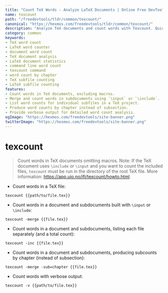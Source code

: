```yaml
---
title: "Count TeX Words - Analyze LaTeX Documents | Online Free DevTools by Hexmos"
name: texcount
path: "/freedevtools/tldr/common/texcount/"
canonical: "https://hexmos.com/freedevtools/tldr/common/texcount/"
description: "Analyze TeX documents and count words with Texcount. Quickly estimate LaTeX document length, including subfiles and chapters. Free online tool, no registration required."
category: common
keywords:
- TeX word count
- LaTeX word counter
- document word count
- TeX document analysis
- LaTeX document statistics
- command line word count
- texcount command
- word count by chapter
- TeX subfile counting
- LaTeX subfile counting
features:
- Count words in TeX documents, excluding macros.
- Merge and count words in subdocuments using `\input` or `\include`.
- List word counts for individual subfiles in a TeX project.
- Produce word counts by chapter instead of subsection.
- Provide verbose output for detailed word count analysis.
ogImage: "https://hexmos.com/freedevtools/site-banner.png"
twitterImage: "https://hexmos.com/freedevtools/site-banner.png"
---
```


# texcount

> Count words in TeX documents omitting macros.
> Note: If the TeX document uses `\include` or `\input` and you want to count the included files, `texcount` must be run in the directory of the root TeX file.
> More information: <https://app.uio.no/ifi/texcount/howto.html>.

- Count words in a TeX file:

`texcount {{path/to/file.tex}}`

- Count words in a document and subdocuments built with `\input` or `\include`:

`texcount -merge {{file.tex}}`

- Count words in a document and subdocuments, listing each file separately (and a total count):

`texcount -inc {{file.tex}}`

- Count words in a document and subdocuments, producing subcounts by chapter (instead of subsection):

`texcount -merge -sub=chapter {{file.tex}}`

- Count words with verbose output:

`texcount -v {{path/to/file.tex}}`
